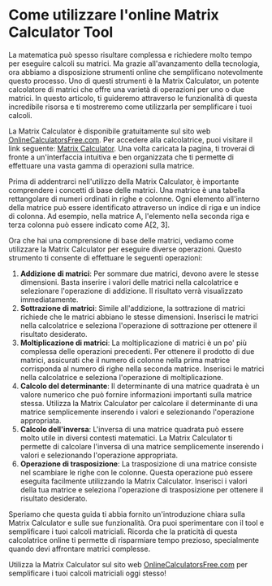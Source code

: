 Come utilizzare l'online Matrix Calculator Tool
===============================================

La matematica può spesso risultare complessa e richiedere molto tempo per eseguire calcoli su matrici. Ma grazie all'avanzamento della tecnologia, ora abbiamo a disposizione strumenti online che semplificano notevolmente questo processo. Uno di questi strumenti è la Matrix Calculator, un potente calcolatore di matrici che offre una varietà di operazioni per uno o due matrici. In questo articolo, ti guideremo attraverso le funzionalità di questa incredibile risorsa e ti mostreremo come utilizzarla per semplificare i tuoi calcoli.

La Matrix Calculator è disponibile gratuitamente sul sito web [OnlineCalculatorsFree.com](http://OnlineCalculatorsFree.com). Per accedere alla calcolatrice, puoi visitare il link seguente: [Matrix Calculator](https://www.onlinecalculatorsfree.com/it/math/matrix-calculator.html). Una volta caricata la pagina, ti troverai di fronte a un'interfaccia intuitiva e ben organizzata che ti permette di effettuare una vasta gamma di operazioni sulla matrice.

Prima di addentrarci nell'utilizzo della Matrix Calculator, è importante comprendere i concetti di base delle matrici. Una matrice è una tabella rettangolare di numeri ordinati in righe e colonne. Ogni elemento all'interno della matrice può essere identificato attraverso un indice di riga e un indice di colonna. Ad esempio, nella matrice A, l'elemento nella seconda riga e terza colonna può essere indicato come A\[2, 3\].

Ora che hai una comprensione di base delle matrici, vediamo come utilizzare la Matrix Calculator per eseguire diverse operazioni. Questo strumento ti consente di effettuare le seguenti operazioni:

1. **Addizione di matrici**: Per sommare due matrici, devono avere le stesse dimensioni. Basta inserire i valori delle matrici nella calcolatrice e selezionare l'operazione di addizione. Il risultato verrà visualizzato immediatamente.
2. **Sottrazione di matrici**: Simile all'addizione, la sottrazione di matrici richiede che le matrici abbiano le stesse dimensioni. Inserisci le matrici nella calcolatrice e seleziona l'operazione di sottrazione per ottenere il risultato desiderato.
3. **Moltiplicazione di matrici**: La moltiplicazione di matrici è un po' più complessa delle operazioni precedenti. Per ottenere il prodotto di due matrici, assicurati che il numero di colonne nella prima matrice corrisponda al numero di righe nella seconda matrice. Inserisci le matrici nella calcolatrice e seleziona l'operazione di moltiplicazione.
4. **Calcolo del determinante**: Il determinante di una matrice quadrata è un valore numerico che può fornire informazioni importanti sulla matrice stessa. Utilizza la Matrix Calculator per calcolare il determinante di una matrice semplicemente inserendo i valori e selezionando l'operazione appropriata.
5. **Calcolo dell'inversa**: L'inversa di una matrice quadrata può essere molto utile in diversi contesti matematici. La Matrix Calculator ti permette di calcolare l'inversa di una matrice semplicemente inserendo i valori e selezionando l'operazione appropriata.
6. **Operazione di trasposizione**: La trasposizione di una matrice consiste nel scambiare le righe con le colonne. Questa operazione può essere eseguita facilmente utilizzando la Matrix Calculator. Inserisci i valori della tua matrice e seleziona l'operazione di trasposizione per ottenere il risultato desiderato.

Speriamo che questa guida ti abbia fornito un'introduzione chiara sulla Matrix Calculator e sulle sue funzionalità. Ora puoi sperimentare con il tool e semplificare i tuoi calcoli matriciali. Ricorda che la praticità di questa calcolatrice online ti permette di risparmiare tempo prezioso, specialmente quando devi affrontare matrici complesse.

Utilizza la Matrix Calculator sul sito web [OnlineCalculatorsFree.com](http://OnlineCalculatorsFree.com) per semplificare i tuoi calcoli matriciali oggi stesso!